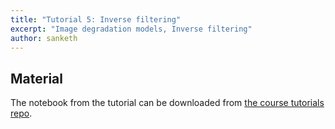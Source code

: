 ```yaml
---
title: "Tutorial 5: Inverse filtering"
excerpt: "Image degradation models, Inverse filtering"
author: sanketh
---
```


## Material

The notebook from the tutorial can be downloaded from
[the course tutorials repo](https://github.com/vistalab-technion/cs236860-tutorials).
